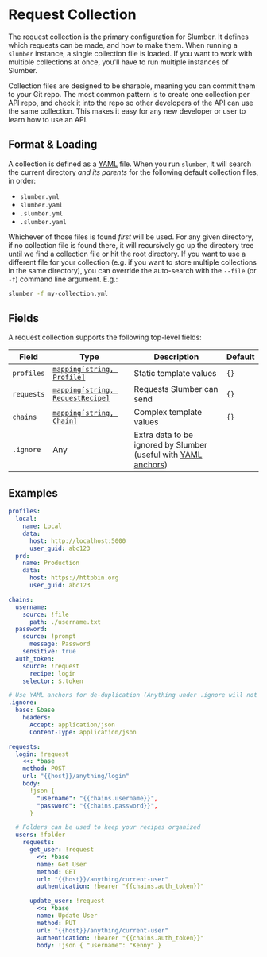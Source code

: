# Request Collection

The request collection is the primary configuration for Slumber. It defines which requests can be made, and how to make them. When running a `slumber` instance, a single collection file is loaded. If you want to work with multiple collections at once, you'll have to run multiple instances of Slumber.

Collection files are designed to be sharable, meaning you can commit them to your Git repo. The most common pattern is to create one collection per API repo, and check it into the repo so other developers of the API can use the same collection. This makes it easy for any new developer or user to learn how to use an API.

## Format & Loading

A collection is defined as a [YAML](https://yaml.org/) file. When you run `slumber`, it will search the current directory _and its parents_ for the following default collection files, in order:

- `slumber.yml`
- `slumber.yaml`
- `.slumber.yml`
- `.slumber.yaml`

Whichever of those files is found _first_ will be used. For any given directory, if no collection file is found there, it will recursively go up the directory tree until we find a collection file or hit the root directory. If you want to use a different file for your collection (e.g. if you want to store multiple collections in the same directory), you can override the auto-search with the `--file` (or `-f`) command line argument. E.g.:

```sh
slumber -f my-collection.yml
```

## Fields

A request collection supports the following top-level fields:

| Field      | Type                                                    | Description                                                                                                        | Default |
| ---------- | ------------------------------------------------------- | ------------------------------------------------------------------------------------------------------------------ | ------- |
| `profiles` | [`mapping[string, Profile]`](./profile.md)              | Static template values                                                                                             | `{}`    |
| `requests` | [`mapping[string, RequestRecipe]`](./request_recipe.md) | Requests Slumber can send                                                                                          | `{}`    |
| `chains`   | [`mapping[string, Chain]`](./chain.md)                  | Complex template values                                                                                            | `{}`    |
| `.ignore`  | Any                                                     | Extra data to be ignored by Slumber (useful with [YAML anchors](https://yaml.org/spec/1.2.2/#anchors-and-aliases)) |         |

## Examples

```yaml
profiles:
  local:
    name: Local
    data:
      host: http://localhost:5000
      user_guid: abc123
  prd:
    name: Production
    data:
      host: https://httpbin.org
      user_guid: abc123

chains:
  username:
    source: !file
      path: ./username.txt
  password:
    source: !prompt
      message: Password
    sensitive: true
  auth_token:
    source: !request
      recipe: login
    selector: $.token

# Use YAML anchors for de-duplication (Anything under .ignore will not trigger an error for unknown fields)
.ignore:
  base: &base
    headers:
      Accept: application/json
      Content-Type: application/json

requests:
  login: !request
    <<: *base
    method: POST
    url: "{{host}}/anything/login"
    body:
      !json {
        "username": "{{chains.username}}",
        "password": "{{chains.password}}",
      }

  # Folders can be used to keep your recipes organized
  users: !folder
    requests:
      get_user: !request
        <<: *base
        name: Get User
        method: GET
        url: "{{host}}/anything/current-user"
        authentication: !bearer "{{chains.auth_token}}"

      update_user: !request
        <<: *base
        name: Update User
        method: PUT
        url: "{{host}}/anything/current-user"
        authentication: !bearer "{{chains.auth_token}}"
        body: !json { "username": "Kenny" }
```
